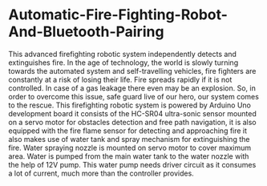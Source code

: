 # Automatic-Fire-Fighting-Robot-And-Bluetooth-Pairing
This advanced firefighting robotic system independently detects and extinguishes fire. In the age of technology, the world is slowly turning towards the automated system and self-travelling vehicles, fire fighters are constantly at a risk of losing their life. Fire spreads rapidly if it is not controlled. In case of a gas leakage there even may be an explosion. So, in order to overcome this issue, safe guard live of our hero, our system comes to the rescue. This firefighting robotic system is powered by Arduino Uno development board it consists of the HC-SR04 ultra-sonic sensor mounted on a servo motor for obstacles detection and free path navigation, it is also equipped with the fire flame sensor for detecting and approaching fire it also makes use of water tank and spray mechanism for extinguishing the fire. Water spraying nozzle is mounted on servo motor to cover maximum area. Water is pumped from the main water tank to the water nozzle with the help of 12V pump. This water pump needs driver circuit as it consumes a lot of current, much more than the controller provides.
